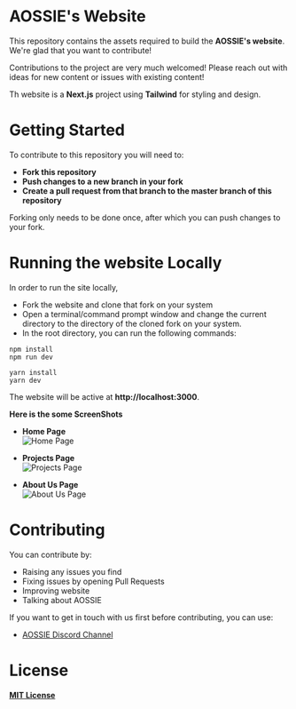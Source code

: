 
# **AOSSIE's Website**

This repository contains the assets required to build the **AOSSIE's website**. We're glad that you want to contribute!

Contributions to the project are very much welcomed! Please reach out with ideas for new content or issues with existing content!

Th website is a **Next.js** project using **Tailwind** for styling and design.

# **Getting Started**

To contribute to this repository you will need to:
- **Fork this repository**
- **Push changes to a new branch in your fork**
- **Create a pull request from that branch to the master branch of this repository**

Forking only needs to be done once, after which you can push changes to your fork.

# **Running the website Locally**

In order to run the site locally,
- Fork the website and clone that fork on your system
- Open a terminal/command prompt window and change the current directory to the directory of the cloned fork on your system.
- In the root directory, you can run the following commands:

```
npm install
npm run dev
```

``` 
yarn install
yarn dev
```

The website will be active at **http://localhost:3000**.


**Here is the some ScreenShots** 
                                                                        
- **Home Page**  
  ![Home Page](screenshots/home.png)
  
- **Projects Page**  
  ![Projects Page](screenshots/projects.png)
  
- **About Us Page**  
  ![About Us Page](screenshots/about.png)


# **Contributing**

You can contribute by:

* Raising any issues you find
* Fixing issues by opening Pull Requests
* Improving website
* Talking about AOSSIE


If you want to get in touch with us first before contributing, you can use:

* [AOSSIE Discord Channel](https://discord.com/invite/6mFZ2S846n)


# **License**

[**MIT License**](https://choosealicense.com/licenses/mit/)
